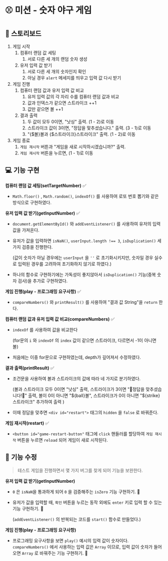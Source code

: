 # ⚾ 미션 - 숫자 야구 게임

## 📝 스토리보드

1.  게임 시작
      1. 컴퓨터 랜덤 값 세팅
            1.  서로 다른 세 개의 랜덤 숫자 생성
      2. 유저 입력 값 받기
            1. 서로 다른 세 개의 숫자인지 확인
            2. 아닐 경우 `alert` 메세지를 띄우고 입력 값 다시 받기 
2.  게임 진행
       1.  컴퓨터 랜덤 값과 유저 입력 값 비교
             1. 유저 입력 값의 각 자리 수를 컴퓨터 랜덤 값과 비교
             2. 값과 인덱스가 같으면 스트라이크 ++1
             3. 값만 같으면 볼 ++1
       2.  결과 출력
             1. 두 값이 모두 0이면, "낫싱" 출력.  (1 - 2)로 이동
             2. 스트라이크 값이 3이면,  "정답을 맟추셨습니다." 출력. (3 - 1)로 이동
             3. "{$볼}볼과 {$스트라이크}스트라이크" 출력.  (1 - 2)로 이동
3.  게임 종료
       1.  `게임 재시작` 버튼과 "게임을 새로 시작하시겠습니까?" 출력.
       2.   `게임 재시작` 버튼을 누르면,  (1 - 1)로 이동

## 💻 기능 구현 

**컴퓨터 랜덤 값 세팅(setTargetNumber)** ✅

- `Math.floor()` , `Math.random()`, `indexOf()` 를 사용하여 로또 번호 뽑기와 같은 방식으로 구현하였다.

**유저 입력 값 받기(getInputNumber)** ✅

- `document.getElementById()` 와  `addEventListener()` 를 사용하여 유저의 입력 값을 가져온다.

- 유저가 값을 입력하면 `isNaN()`,  `userInput.length !== 3`, `isDuplication()` 세 가지 검증을 진행한다. 

  (값이 숫자가 아닐 경우에는 `userInput` 을 `''` 로 초기화시키지만, 숫자일 경우 실수로 입력된 경우를 고려하여 초기화하지 않기로 하였다.)

- 하나의 함수로 구현하기에는 가독성이 좋지않아서 `isDuplication()` 기능(중복 숫자 검사)을 추가로 구현하였다.

**게임 진행(play - 프로그래밍 요구사항)** ✅

- `compareNumbers()` 와 `printResult()` 를 사용하여 "결과 값 String"을 `return` 한다.

**컴퓨터 랜덤 값과 유저 입력 값 비교(compareNumbers)** ✅

- `indexOf` 를 사용하여 값을 비교한다

  (for문의 `i` 와 `indexOf` 의 `index` 값이 같으면 스트라이크, 다르면서 -1이 아니면 볼)

- 처음에는 이중 for문으로 구현하였는데, depth가 깊어져서 수정하였다.

**결과 출력(printResult)** ✅

- 조건문을 사용하여 볼과 스트라이크의 값에 따라 네 가지로 분기하였다.

  (볼과 스트라이크 모두 0이면 "낫싱" 출력, 스트라이크가 3이면 "🎉정답을 맞추셨습니다!🎉" 출력, 볼이 0이 아니면 "${ball}볼", 스트라이크가 0이 아니면 "${strike}스트라이크" 추가하여 출력 )
  
- 이때 정답을 맞추면  `<div id="restart">` 태그의 `hidden` 을 `false` 로 바꿔준다.

**게임 재시작(restart)** ✅

- `<button id="game-restart-button"` 태그에 `click` 핸들러를 할당하여 `게임 재시작` 버튼을 누르면  `reload` 되어 게임이 새로 시작된다.

## 🔨 기능 수정

> 테스트 게임을 진행하면서 몇 가지 버그를 찾게 되어 기능을 보완한다.

**유저 입력 값 받기(getInputNumber)**

- `0` 은 `isNaN`을 통과하게 되어 `0` 을 검증해주는 `isZero` 기능 구현하기. 🔧

- 유저가 값을 입력할 때, `확인` 버튼을 누르는 동작 외에도 `enter` 키로 입력 할 수 있는 기능 구현하기. 🔧

  (`addEventListener()` 의 반복되는 코드를 `start()`  함수로 만들었다.)

**게임 진행(play - 프로그래밍 요구사항)**

- 프로그래밍 요구사항을 보면 `play()` 예시의 입력 값이 숫자이다. `compareNumbers()` 에서 사용하는 입력 값은 `Array` 이므로, 입력 값이 숫자가 들어오면 `Array` 로 바꿔주는 기능 구현하기. 🔧

